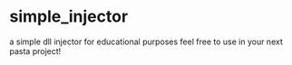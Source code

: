 # simple_injector
a simple dll injector for educational purposes
feel free to use in your next pasta project!
